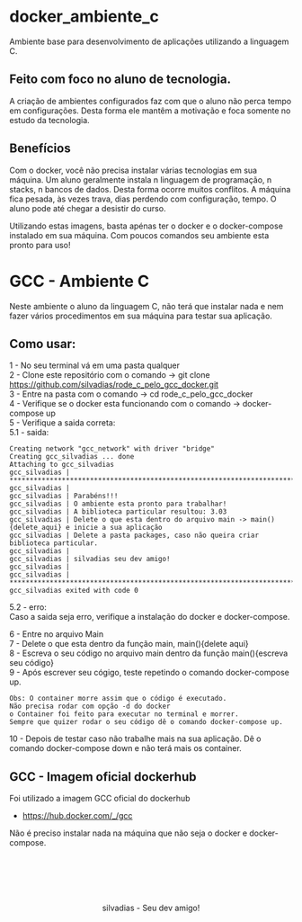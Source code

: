 # docker_ambiente_c
Ambiente base para desenvolvimento de aplicações utilizando a linguagem C.

## Feito com foco no aluno de tecnologia.

A criação de ambientes configurados faz com que o aluno não perca tempo em configurações. Desta forma ele mantêm a motivação e foca somente no estudo da tecnologia.

## Benefícios

Com o docker, você não precisa instalar várias tecnologias em sua máquina. Um aluno geralmente instala n linguagem de programação, n stacks, n bancos de dados. Desta forma ocorre muitos conflitos. A máquina fica pesada, às vezes trava, dias perdendo com configuração, tempo. O aluno pode até chegar a desistir do curso.

Utilizando estas imagens, basta apénas ter o docker e o docker-compose instalado em sua máquina. Com poucos comandos seu ambiente esta pronto para uso!

# GCC - Ambiente C

Neste ambiente o aluno da linguagem C, não terá que instalar nada e nem fazer vários procedimentos em sua máquina para testar sua aplicação. 

## Como usar:

1 - No seu terminal vá em uma pasta qualquer  
2 - Clone este repositório com o comando -> git clone https://github.com/silvadias/rode_c_pelo_gcc_docker.git  
3 - Entre na pasta com o comando ->  cd rode_c_pelo_gcc_docker  
4 - Verifique se o docker esta funcionando com o comando -> docker-compose up  
5 - Verifique a saida correta:  
5.1 - saida:  

    Creating network "gcc_network" with driver "bridge"
    Creating gcc_silvadias ... done
    Attaching to gcc_silvadias
    gcc_silvadias | ***************************************************************************
    gcc_silvadias |                 
    gcc_silvadias | Parabéns!!!                
    gcc_silvadias | O ambiente esta pronto para trabalhar!                
    gcc_silvadias | A biblioteca particular resultou: 3.03
    gcc_silvadias | Delete o que esta dentro do arquivo main -> main(){delete_aqui} e inicie a sua aplicação                
    gcc_silvadias | Delete a pasta packages, caso não queira criar biblioteca particular.
    gcc_silvadias |                 
    gcc_silvadias | silvadias seu dev amigo!
    gcc_silvadias |                 
    gcc_silvadias | ****************************************************************************
    gcc_silvadias exited with code 0

5.2 - erro:  
Caso a saida seja erro, verifique a instalação do docker e docker-compose.  

6  - Entre no arquivo Main  
7  - Delete o que esta dentro da função main, main(){delete aqui}  
8  - Escreva o seu código no arquivo main dentro da função main(){escreva seu código}  
9  - Após escrever seu cógigo, teste repetindo o comando docker-compose up.  

    Obs: O container morre assim que o código é executado.  
    Não precisa rodar com opção -d do docker  
    o Container foi feito para executar no terminal e morrer.      
    Sempre que quizer rodar o seu código dê o comando docker-compose up.  

10 - Depois de testar caso não trabalhe mais na sua aplicação. Dê o comando docker-compose down e não terá mais os container.  

## GCC - Imagem oficial dockerhub

Foi utilizado a imagem GCC oficial do dockerhub  
- https://hub.docker.com/_/gcc  
  

Não é preciso instalar nada na máquina que não seja o docker e docker-compose.  
<br>
<br>
<br>
<br>
<br>  
<center>silvadias - Seu dev amigo!